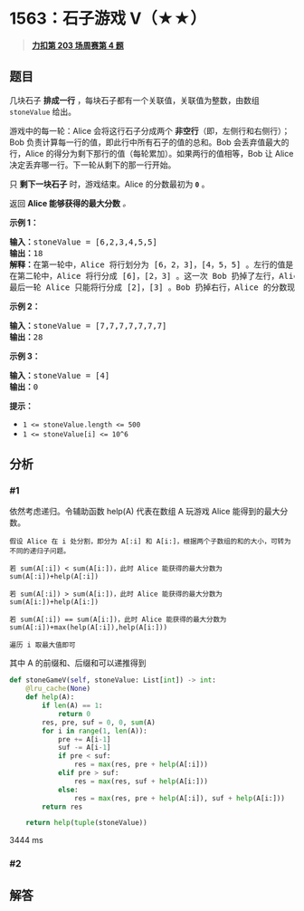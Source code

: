 # 1563：石子游戏 V（★★）


> <u>**[力扣第 203 场周赛第 4 题](https://leetcode.cn/problems/stone-game-v/)**</u>

## 题目

<p>几块石子 <strong>排成一行</strong> ，每块石子都有一个关联值，关联值为整数，由数组 <code>stoneValue</code> 给出。</p>

<p>游戏中的每一轮：Alice 会将这行石子分成两个 <strong>非空行</strong>（即，左侧行和右侧行）；Bob 负责计算每一行的值，即此行中所有石子的值的总和。Bob 会丢弃值最大的行，Alice 的得分为剩下那行的值（每轮累加）。如果两行的值相等，Bob 让 Alice 决定丢弃哪一行。下一轮从剩下的那一行开始。</p>

<p>只 <strong>剩下一块石子</strong> 时，游戏结束。Alice 的分数最初为 <strong><code>0</code></strong> 。</p>

<p>返回 <strong>Alice 能够获得的最大分数</strong><em> 。</em></p>



<p><strong>示例 1：</strong></p>

<pre><strong>输入：</strong>stoneValue = [6,2,3,4,5,5]
<strong>输出：</strong>18
<strong>解释：</strong>在第一轮中，Alice 将行划分为 [6，2，3]，[4，5，5] 。左行的值是 11 ，右行的值是 14 。Bob 丢弃了右行，Alice 的分数现在是 11 。
在第二轮中，Alice 将行分成 [6]，[2，3] 。这一次 Bob 扔掉了左行，Alice 的分数变成了 16（11 + 5）。
最后一轮 Alice 只能将行分成 [2]，[3] 。Bob 扔掉右行，Alice 的分数现在是 18（16 + 2）。游戏结束，因为这行只剩下一块石头了。
</pre>

<p><strong>示例 2：</strong></p>

<pre><strong>输入：</strong>stoneValue = [7,7,7,7,7,7,7]
<strong>输出：</strong>28
</pre>

<p><strong>示例 3：</strong></p>

<pre><strong>输入：</strong>stoneValue = [4]
<strong>输出：</strong>0
</pre>



<p><strong>提示：</strong></p>

<ul>
<li><code>1 &lt;= stoneValue.length &lt;= 500</code></li>
<li><code>1 &lt;= stoneValue[i] &lt;= 10^6</code></li>
</ul>


## 分析

### #1

依然考虑递归。令辅助函数 help(A) 代表在数组 A 玩游戏 Alice 能得到的最大分数。

	假设 Alice 在 i 处分割，即分为 A[:i] 和 A[i:]，根据两个子数组的和的大小，可转为不同的递归子问题。
	
	若 sum(A[:i]) < sum(A[i:])，此时 Alice 能获得的最大分数为 sum(A[:i])+help(A[:i])
	
	若 sum(A[:i]) > sum(A[i:])，此时 Alice 能获得的最大分数为 sum(A[i:])+help(A[i:])
	
	若 sum(A[:i]) == sum(A[i:])，此时 Alice 能获得的最大分数为 sum(A[:i])+max(help(A[:i]),help(A[i:]))
	
	遍历 i 取最大值即可

其中 A 的前缀和、后缀和可以递推得到
	
```python
def stoneGameV(self, stoneValue: List[int]) -> int:
	@lru_cache(None)
	def help(A):
		if len(A) == 1:
			return 0
		res, pre, suf = 0, 0, sum(A)
		for i in range(1, len(A)):
			pre += A[i-1]
			suf -= A[i-1]
			if pre < suf:
				res = max(res, pre + help(A[:i]))
			elif pre > suf:
				res = max(res, suf + help(A[i:]))
			else:
				res = max(res, pre + help(A[:i]), suf + help(A[i:]))
		return res

	return help(tuple(stoneValue))
```

3444 ms

	
### #2





## 解答

```python

```



